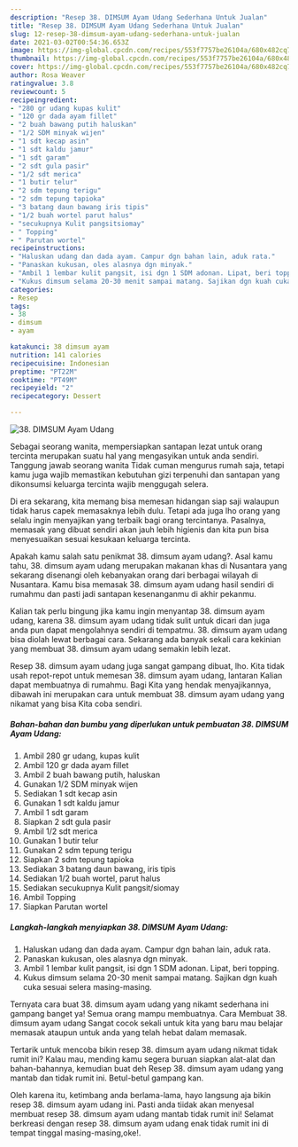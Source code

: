 ```yaml
---
description: "Resep 38. DIMSUM Ayam Udang Sederhana Untuk Jualan"
title: "Resep 38. DIMSUM Ayam Udang Sederhana Untuk Jualan"
slug: 12-resep-38-dimsum-ayam-udang-sederhana-untuk-jualan
date: 2021-03-02T00:54:36.653Z
image: https://img-global.cpcdn.com/recipes/553f7757be26104a/680x482cq70/38-dimsum-ayam-udang-foto-resep-utama.jpg
thumbnail: https://img-global.cpcdn.com/recipes/553f7757be26104a/680x482cq70/38-dimsum-ayam-udang-foto-resep-utama.jpg
cover: https://img-global.cpcdn.com/recipes/553f7757be26104a/680x482cq70/38-dimsum-ayam-udang-foto-resep-utama.jpg
author: Rosa Weaver
ratingvalue: 3.8
reviewcount: 5
recipeingredient:
- "280 gr udang kupas kulit"
- "120 gr dada ayam fillet"
- "2 buah bawang putih haluskan"
- "1/2 SDM minyak wijen"
- "1 sdt kecap asin"
- "1 sdt kaldu jamur"
- "1 sdt garam"
- "2 sdt gula pasir"
- "1/2 sdt merica"
- "1 butir telur"
- "2 sdm tepung terigu"
- "2 sdm tepung tapioka"
- "3 batang daun bawang iris tipis"
- "1/2 buah wortel parut halus"
- "secukupnya Kulit pangsitsiomay"
- " Topping"
- " Parutan wortel"
recipeinstructions:
- "Haluskan udang dan dada ayam. Campur dgn bahan lain, aduk rata."
- "Panaskan kukusan, oles alasnya dgn minyak."
- "Ambil 1 lembar kulit pangsit, isi dgn 1 SDM adonan. Lipat, beri topping."
- "Kukus dimsum selama 20-30 menit sampai matang. Sajikan dgn kuah cuka sesuai selera masing-masing."
categories:
- Resep
tags:
- 38
- dimsum
- ayam

katakunci: 38 dimsum ayam 
nutrition: 141 calories
recipecuisine: Indonesian
preptime: "PT22M"
cooktime: "PT49M"
recipeyield: "2"
recipecategory: Dessert

---
```



![38. DIMSUM Ayam Udang](https://img-global.cpcdn.com/recipes/553f7757be26104a/680x482cq70/38-dimsum-ayam-udang-foto-resep-utama.jpg)

Sebagai seorang wanita, mempersiapkan santapan lezat untuk orang tercinta merupakan suatu hal yang mengasyikan untuk anda sendiri. Tanggung jawab seorang  wanita Tidak cuman mengurus rumah saja, tetapi kamu juga wajib memastikan kebutuhan gizi terpenuhi dan santapan yang dikonsumsi keluarga tercinta wajib menggugah selera.

Di era  sekarang, kita memang bisa memesan hidangan siap saji walaupun tidak harus capek memasaknya lebih dulu. Tetapi ada juga lho orang yang selalu ingin menyajikan yang terbaik bagi orang tercintanya. Pasalnya, memasak yang dibuat sendiri akan jauh lebih higienis dan kita pun bisa menyesuaikan sesuai kesukaan keluarga tercinta. 



Apakah kamu salah satu penikmat 38. dimsum ayam udang?. Asal kamu tahu, 38. dimsum ayam udang merupakan makanan khas di Nusantara yang sekarang disenangi oleh kebanyakan orang dari berbagai wilayah di Nusantara. Kamu bisa memasak 38. dimsum ayam udang hasil sendiri di rumahmu dan pasti jadi santapan kesenanganmu di akhir pekanmu.

Kalian tak perlu bingung jika kamu ingin menyantap 38. dimsum ayam udang, karena 38. dimsum ayam udang tidak sulit untuk dicari dan juga anda pun dapat mengolahnya sendiri di tempatmu. 38. dimsum ayam udang bisa diolah lewat berbagai cara. Sekarang ada banyak sekali cara kekinian yang membuat 38. dimsum ayam udang semakin lebih lezat.

Resep 38. dimsum ayam udang juga sangat gampang dibuat, lho. Kita tidak usah repot-repot untuk memesan 38. dimsum ayam udang, lantaran Kalian dapat membuatnya di rumahmu. Bagi Kita yang hendak menyajikannya, dibawah ini merupakan cara untuk membuat 38. dimsum ayam udang yang nikamat yang bisa Kita coba sendiri.

<!--inarticleads1-->

##### Bahan-bahan dan bumbu yang diperlukan untuk pembuatan 38. DIMSUM Ayam Udang:

1. Ambil 280 gr udang, kupas kulit
1. Ambil 120 gr dada ayam fillet
1. Ambil 2 buah bawang putih, haluskan
1. Gunakan 1/2 SDM minyak wijen
1. Sediakan 1 sdt kecap asin
1. Gunakan 1 sdt kaldu jamur
1. Ambil 1 sdt garam
1. Siapkan 2 sdt gula pasir
1. Ambil 1/2 sdt merica
1. Gunakan 1 butir telur
1. Gunakan 2 sdm tepung terigu
1. Siapkan 2 sdm tepung tapioka
1. Sediakan 3 batang daun bawang, iris tipis
1. Sediakan 1/2 buah wortel, parut halus
1. Sediakan secukupnya Kulit pangsit/siomay
1. Ambil  Topping
1. Siapkan  Parutan wortel




<!--inarticleads2-->

##### Langkah-langkah menyiapkan 38. DIMSUM Ayam Udang:

1. Haluskan udang dan dada ayam. Campur dgn bahan lain, aduk rata.
1. Panaskan kukusan, oles alasnya dgn minyak.
1. Ambil 1 lembar kulit pangsit, isi dgn 1 SDM adonan. Lipat, beri topping.
1. Kukus dimsum selama 20-30 menit sampai matang. Sajikan dgn kuah cuka sesuai selera masing-masing.




Ternyata cara buat 38. dimsum ayam udang yang nikamt sederhana ini gampang banget ya! Semua orang mampu membuatnya. Cara Membuat 38. dimsum ayam udang Sangat cocok sekali untuk kita yang baru mau belajar memasak ataupun untuk anda yang telah hebat dalam memasak.

Tertarik untuk mencoba bikin resep 38. dimsum ayam udang nikmat tidak rumit ini? Kalau mau, mending kamu segera buruan siapkan alat-alat dan bahan-bahannya, kemudian buat deh Resep 38. dimsum ayam udang yang mantab dan tidak rumit ini. Betul-betul gampang kan. 

Oleh karena itu, ketimbang anda berlama-lama, hayo langsung aja bikin resep 38. dimsum ayam udang ini. Pasti anda tiidak akan menyesal membuat resep 38. dimsum ayam udang mantab tidak rumit ini! Selamat berkreasi dengan resep 38. dimsum ayam udang enak tidak rumit ini di tempat tinggal masing-masing,oke!.

